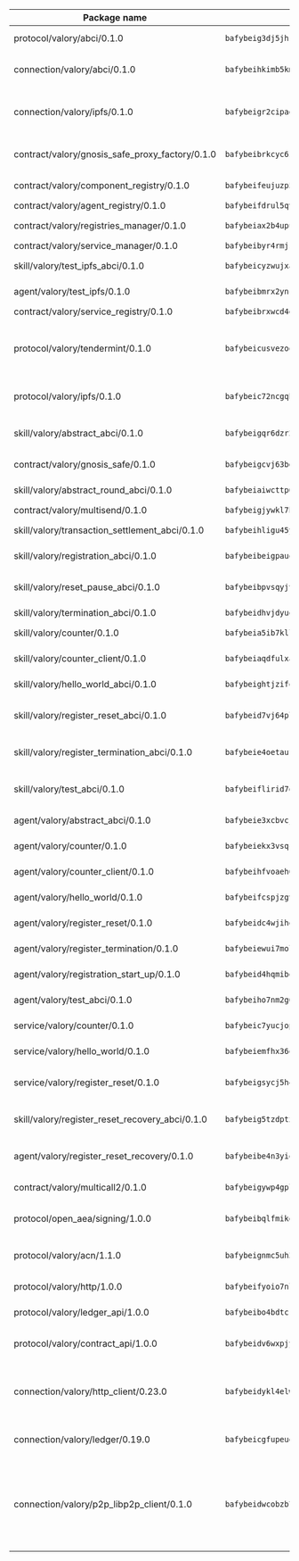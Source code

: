 | Package name                                                  | Package hash                                                  | Description                                                                                                                |
| ------------------------------------------------------------- | ------------------------------------------------------------- | -------------------------------------------------------------------------------------------------------------------------- |
| protocol/valory/abci/0.1.0                                    | `bafybeig3dj5jhsowlvg3t73kgobf6xn4nka7rkttakdb2gwsg5bp7rt7q4` | A protocol for ABCI requests and responses.                                                                                |
| connection/valory/abci/0.1.0                                  | `bafybeihkimb5kmtrhapmvix2od3u3qocqz4zfcjvaphj4t4sardtjgsfqy` | connection to wrap communication with an ABCI server.                                                                      |
| connection/valory/ipfs/0.1.0                                  | `bafybeigr2cipad23aebjpnqtzpgymiwrwgmnior2fk4inbscdnqyl5epla` | A connection responsible for uploading and downloading files from IPFS.                                                    |
| contract/valory/gnosis_safe_proxy_factory/0.1.0               | `bafybeibrkcyc6zcjplgrdk7sob3ol6vle3v6kt7tdecju5w2vt7jmg7wau` | Gnosis Safe proxy factory (GnosisSafeProxyFactory) contract                                                                |
| contract/valory/component_registry/0.1.0                      | `bafybeifeujuzp56zzdhyvxitnaakqetcqhbqr2x6jxnhj7ahzm7pb2y7uy` | Component registry contract                                                                                                |
| contract/valory/agent_registry/0.1.0                          | `bafybeifdrul5qvk5hj4ggy63ff3smt6wc4c67srnqxxfpbz3jsgbpuavgy` | Agent registry contract                                                                                                    |
| contract/valory/registries_manager/0.1.0                      | `bafybeiax2b4upu7uiea4otvc5jv3rnmnnb6g2bmb2jkrhqtuyjyylskt6i` | Registries Manager contract                                                                                                |
| contract/valory/service_manager/0.1.0                         | `bafybeibyr4rmjskzcdw6wumsvbdj3elshqmo5phvdooa7q4xlqmul62jny` | Service Manager contract                                                                                                   |
| skill/valory/test_ipfs_abci/0.1.0                             | `bafybeicyzwujxaneyafzanwz2lab7mn75f6e6uq4yqoaazrq7gt2ypna54` | IPFS e2e testing application.                                                                                              |
| agent/valory/test_ipfs/0.1.0                                  | `bafybeibmrx2ync5sldid6sllotctl7dggmwoyzkvit4i6tc56zvnxu7av4` | Agent for testing the ABCI connection.                                                                                     |
| contract/valory/service_registry/0.1.0                        | `bafybeibrxwcd4escluc5fncpsn4a5ucosjoxmspjs3oypi64lj63njk3dm` | Service Registry contract                                                                                                  |
| protocol/valory/tendermint/0.1.0                              | `bafybeicusvezoqlmyt6iqomcbwaz3xkhk2qf3d56q5zprmj3xdxfy64k54` | A protocol for communication between two AEAs to share tendermint configuration details.                                   |
| protocol/valory/ipfs/0.1.0                                    | `bafybeic72ncgqbzoz2guj4p4yjqulid7mv6yroeh65hxznloamoveeg7hq` | A protocol specification for IPFS requests and responses.                                                                  |
| skill/valory/abstract_abci/0.1.0                              | `bafybeigqr6dzr23r6oxbnpxqyae7g5ndjy75oatjk6liyrvmpb2jxehirq` | The abci skill provides a template of an ABCI application.                                                                 |
| contract/valory/gnosis_safe/0.1.0                             | `bafybeigcvj63bdrimnigijjv4wr3dzpq5ypjmsb5dhcfw7p3scnebhx6ha` | Gnosis Safe (GnosisSafeL2) contract                                                                                        |
| skill/valory/abstract_round_abci/0.1.0                        | `bafybeiaiwcttp6flkylxf5pri4gfihnxykabrjf4nso2gp7tgh3ylzzk5q` | abstract round-based ABCI application                                                                                      |
| contract/valory/multisend/0.1.0                               | `bafybeigjywkl7hydjsrkogob3xebj2ifhqwmfhhxoeyrndzhhxi5u6amey` | MultiSend contract                                                                                                         |
| skill/valory/transaction_settlement_abci/0.1.0                | `bafybeihligu45yeu6h6p7ifexugosau2zy653hwncb5qquhp5nzj2idvkm` | ABCI application for transaction settlement.                                                                               |
| skill/valory/registration_abci/0.1.0                          | `bafybeibeigpauqswzt5cn7uws4vv5b2g4wcm3iagcica7r7rjlhngjb3em` | ABCI application for common apps.                                                                                          |
| skill/valory/reset_pause_abci/0.1.0                           | `bafybeibpvsqyjvgdxjczdpiptthmv3yqeaijsrsznuzqgysednsajzlsty` | ABCI application for resetting and pausing app executions.                                                                 |
| skill/valory/termination_abci/0.1.0                           | `bafybeidhvjdyuohlysiqpfnihfjjzhidmafuqrsj24ql3isyeyr4o64y2u` | Termination skill.                                                                                                         |
| skill/valory/counter/0.1.0                                    | `bafybeia5ib7kllbdwlhxyrmeiooefibgrmwrnkb3wtlb47qktemou7uomi` | The ABCI Counter application example.                                                                                      |
| skill/valory/counter_client/0.1.0                             | `bafybeiaqdfulxamdshw7fykfkqvkpvjb5bnmhv7ffrjiwdi4ktiulklx6q` | A client for the ABCI counter application.                                                                                 |
| skill/valory/hello_world_abci/0.1.0                           | `bafybeightjzifotkmivbx72gtwk3t634ckm253vvfpxswxryjybvrk752m` | Hello World ABCI application.                                                                                              |
| skill/valory/register_reset_abci/0.1.0                        | `bafybeid7vj64pl3ny433j6axb4duhd6rwn7lb4dk3kattxqd5ee4ubssge` | ABCI application for dummy skill that registers and resets                                                                 |
| skill/valory/register_termination_abci/0.1.0                  | `bafybeie4oetaufjqi3rjiujb5swa4rq3ofhcxf46eymyhwzl6iyihbvwg4` | ABCI application for dummy skill that registers and resets                                                                 |
| skill/valory/test_abci/0.1.0                                  | `bafybeiflirid7dw3ikmp3mt3naiul7uf3ielgign6kgh42anubijkzvwya` | ABCI application for testing the ABCI connection.                                                                          |
| agent/valory/abstract_abci/0.1.0                              | `bafybeie3xcbvcjqitehrhcbnbixoeeyq5pztzn23xrrzl2kun7plulcsty` | The abstract ABCI AEA - for testing purposes only.                                                                         |
| agent/valory/counter/0.1.0                                    | `bafybeiekx3vsqcholppsff4422hyrfmlx4oeqwoay3tpdmqfdhtpllldcu` | The ABCI Counter example as an AEA                                                                                         |
| agent/valory/counter_client/0.1.0                             | `bafybeihfvoaeh6s7idwqxcfs4fpil4mbtvg6jugpul34p335ziztq4r5pi` | The ABCI Counter example as an AEA                                                                                         |
| agent/valory/hello_world/0.1.0                                | `bafybeifcspjzgv7h55nkbjbjnw6ahwrokdh77daylnnmctihnfacrszfcq` | Hello World ABCI example.                                                                                                  |
| agent/valory/register_reset/0.1.0                             | `bafybeidc4wjihewtrmvm7kiee3szcbxbdxsdrrap2tkjuf6yesrpyn5zci` | Register reset to replicate Tendermint issue.                                                                              |
| agent/valory/register_termination/0.1.0                       | `bafybeiewui7molxg2damsxubzpsl3msaivytmkxhwzztkhlclc7nrhexjq` | Register terminate to test the termination feature.                                                                        |
| agent/valory/registration_start_up/0.1.0                      | `bafybeid4hqmibo3hy2ddxgcjfxs4fv3ut3ah46wxmabbr4shy5ka2cmaha` | Registration start-up ABCI example.                                                                                        |
| agent/valory/test_abci/0.1.0                                  | `bafybeiho7nm2g6izp3wbbhvky5utyfjfltimvmg5xmwgpadpbp6uzmyoga` | Agent for testing the ABCI connection.                                                                                     |
| service/valory/counter/0.1.0                                  | `bafybeic7yucjopvpyiauw3rqx2k3khdickuacphkhfwzmyknyrjbk74a5q` | A set of agents incrementing a counter                                                                                     |
| service/valory/hello_world/0.1.0                              | `bafybeiemfhx36ohyx2n2vmzim3hl5pfh6lg2t6r7t5tmpcevbcb4l6walm` | A simple demonstration of a simple ABCI application                                                                        |
| service/valory/register_reset/0.1.0                           | `bafybeigsycj5h4hwws2iuv7523kcc4ffbbybzgyellucctopq2naotthby` | Test and debug tendermint reset mechanism.                                                                                 |
| skill/valory/register_reset_recovery_abci/0.1.0               | `bafybeig5tzdptx7kdrwlkhjquyjxad7nogagiq2ztj7fago7chi46ciws4` | ABCI application for dummy skill that registers and resets                                                                 |
| agent/valory/register_reset_recovery/0.1.0                    | `bafybeibe4n3yiezxlwhm3sthe5e77l3exhfrpdufandijnh6bd6gem2wiu` | Agent to showcase hard reset as a recovery mechanism.                                                                      |
| contract/valory/multicall2/0.1.0                              | `bafybeigywp4gpl6lel2bemehbvevpfflnwnpjaq3wnb7o7rjnwzqrlnijq` | The MakerDAO multicall2 contract.                                                                                          |
| protocol/open_aea/signing/1.0.0                               | `bafybeibqlfmikg5hk4phzak6gqzhpkt6akckx7xppbp53mvwt6r73h7tk4` | A protocol for communication between skills and decision maker.                                                            |
| protocol/valory/acn/1.1.0                                     | `bafybeignmc5uh3vgpuckljcj2tgg7hdqyytkm6m5b6v6mxtazdcvubibva` | The protocol used for envelope delivery on the ACN.                                                                        |
| protocol/valory/http/1.0.0                                    | `bafybeifyoio7nlh5zzyn5yz7krkou56l22to3cwg7gw5v5o3vxwklibhty` | A protocol for HTTP requests and responses.                                                                                |
| protocol/valory/ledger_api/1.0.0                              | `bafybeibo4bdtcrxi2suyzldwoetjar6pqfzm6vt5xal22ravkkcvdmtksi` | A protocol for ledger APIs requests and responses.                                                                         |
| protocol/valory/contract_api/1.0.0                            | `bafybeidv6wxpjyb2sdyibnmmum45et4zcla6tl63bnol6ztyoqvpl4spmy` | A protocol for contract APIs requests and responses.                                                                       |
| connection/valory/http_client/0.23.0                          | `bafybeidykl4elwbcjkqn32wt5h4h7tlpeqovrcq3c5bcplt6nhpznhgczi` | The HTTP_client connection that wraps a web-based client connecting to a RESTful API specification.                        |
| connection/valory/ledger/0.19.0                               | `bafybeicgfupeudtmvehbwziqfxiz6ztsxr5rxzvalzvsdsspzz73o5fzfi` | A connection to interact with any ledger API and contract API.                                                             |
| connection/valory/p2p_libp2p_client/0.1.0                     | `bafybeidwcobzb7ut3efegoedad7jfckvt2n6prcmd4g7xnkm6hp6aafrva` | The libp2p client connection implements a tcp connection to a running libp2p node as a traffic delegate to send/receive envelopes to/from agents in the DHT. |
